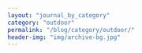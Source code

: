 ```yaml
---
layout: "journal_by_category"
category: "outdoor"
permalink: "/blog/category/outdoor/"
header-img: "img/archive-bg.jpg"
---
```

